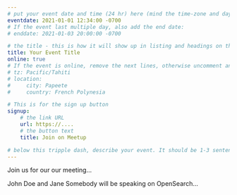 ```yaml
---
# put your event date and time (24 hr) here (mind the time-zone and daylight saving time!):
eventdate: 2021-01-01 12:34:00 -0700
# If the event last multiple day, also add the end date:
# enddate: 2021-01-03 20:00:00 -0700

# the title - this is how it will show up in listing and headings on the site:
title: Your Event Title
online: true
# If the event is online, remove the next lines, otherwise uncomment and adjust:
# tz: Pacific/Tahiti
# location:
#     city: Papeete
#     country: French Polynesia

# This is for the sign up button
signup:
    # the link URL
    url: https://....
    # the button text
    title: Join on Meetup

# below this tripple dash, describe your event. It should be 1-3 sentences
---
```


Join us for our our meeting...

John Doe and Jane Somebody will be speaking on OpenSearch...
